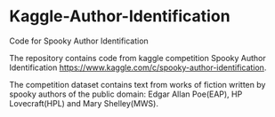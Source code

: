 # Kaggle-Author-Identification
Code for Spooky Author Identification


The repository contains code from kaggle competition Spooky Author Identification https://www.kaggle.com/c/spooky-author-identification.

The competition dataset contains text from works of fiction written by spooky authors of the 
public domain: Edgar Allan Poe(EAP), HP Lovecraft(HPL) and Mary Shelley(MWS).
